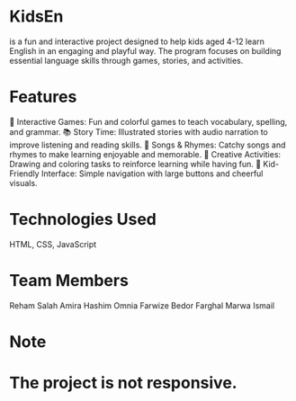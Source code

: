 # KidsEn 
is a fun and interactive project designed to help kids aged 4-12 learn English in an engaging and playful way. The program focuses on building essential language skills through games, stories, and activities.
# Features
🐾 Interactive Games: Fun and colorful games to teach vocabulary, spelling, and grammar.
📚 Story Time: Illustrated stories with audio narration to improve listening and reading skills.
🎵 Songs & Rhymes: Catchy songs and rhymes to make learning enjoyable and memorable.
🎨 Creative Activities: Drawing and coloring tasks to reinforce learning while having fun.
👶 Kid-Friendly Interface: Simple navigation with large buttons and cheerful visuals.
# Technologies Used
HTML, CSS, JavaScript
# Team Members
Reham Salah
Amira Hashim
Omnia Farwize
Bedor Farghal
Marwa Ismail
# Note
# The project is not responsive.
